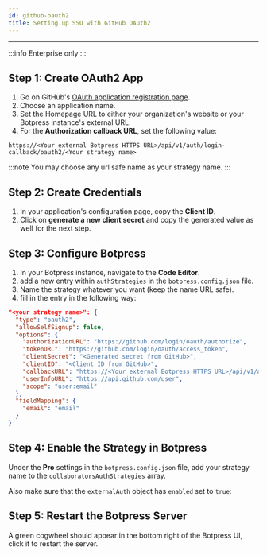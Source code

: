 ```yaml
---
id: github-oauth2
title: Setting up SSO with GitHub OAuth2
---
```


------------------------

:::info
Enterprise only
:::

## Step 1: Create OAuth2 App

1. Go on GitHub's [OAuth application registration page](https://github.com/settings/applications/new).
1. Choose an application name.
1. Set the Homepage URL to either your organization's website or your Botpress instance's external URL. 
1. For the **Authorization callback URL**, set the following value:

`https://<Your external Botpress HTTPS URL>/api/v1/auth/login-callback/oauth2/<Your strategy name>`

:::note
You may choose any url safe name as your strategy name.
:::

## Step 2: Create Credentials

1. In your application's configuration page, copy the **Client ID**.
1. Click on **generate a new client secret** and copy the generated value as well for the next step.

## Step 3: Configure Botpress

1. In your Botpress instance, navigate to the **Code Editor**.
1. add a new entry within `authStrategies` in the `botpress.config.json` file.
  1. Name the strategy whatever you want (keep the name URL safe).
  1. fill in the entry in the following way:

```json
"<your strategy name>": {
  "type": "oauth2",
  "allowSelfSignup": false,
  "options": {
    "authorizationURL": "https://github.com/login/oauth/authorize",
    "tokenURL": "https://github.com/login/oauth/access_token",
    "clientSecret": "<Generated secret from GitHub>",
    "clientID": "<Client ID from GitHub>",
    "callbackURL": "https://<Your external Botpress HTTPS URL>/api/v1/auth/login-callback/oauth2/<Your strategy name>",
    "userInfoURL": "https://api.github.com/user",
    "scope": "user:email"
  },
  "fieldMapping": {
    "email": "email"
  }
}
```

## Step 4: Enable the Strategy in Botpress

Under the **Pro** settings in the `botpress.config.json` file, add your strategy name to the `collaboratorsAuthStrategies` array.

Also make sure that the `externalAuth` object has `enabled` set to `true`:

## Step 5: Restart the Botpress Server

A green cogwheel should appear in the bottom right of the Botpress UI, click it to restart the server.
